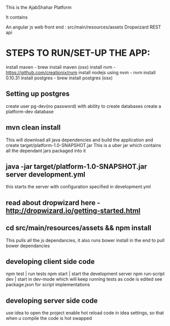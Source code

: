 This is the AjabShahar Platform

It contains

An angular js web front end : src/main/resources/assets
Dropwizard REST api

STEPS TO RUN/SET-UP THE APP:
============================

install maven - brew install maven (osx)
install nvm - https://github.com/creationix/nvm
install nodejs using nvm - nvm install 0.10.31
install postgres - brew install postgres (osx) 

Setting up postgres
-------------------
create user pg-dev(no password) with ability to create databases
create a platform-dev database


mvn clean install 
-----------------
This will download all java dependencies and build the application
and create target/platform-1.0-SNAPSHOT.jar
This is a uber jar which contains all the dependant jars packaged into it

java -jar target/platform-1.0-SNAPSHOT.jar server development.yml
-----------------------------------------------------------------
this starts the server with configuration specified in development.yml

read about dropwizard here - http://dropwizard.io/getting-started.html
----------------------------

cd src/main/resources/assets && npm install
-------------------------------------------
This pulls all the js dependancies, it also runs bower install in the end to pull bower dependancies

developing client side code
---------------------------
npm test | run tests
npm start | start the development server
npm run-script dev |  start in dev-mode which will keep running tests as code is edited 
see package.json for script implementations

developing server side code
---------------------------
use idea to open the project
enable hot reload code in idea settings, so that when u compile the code is hot swapped
